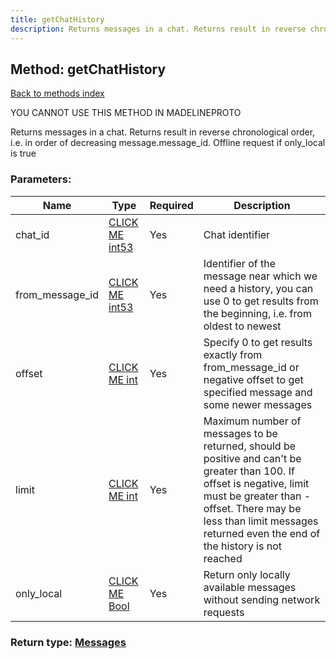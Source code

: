 ```yaml
---
title: getChatHistory
description: Returns messages in a chat. Returns result in reverse chronological order, i.e. in order of decreasing message.message_id. Offline request if only_local is true
---
```

## Method: getChatHistory  
[Back to methods index](index.md)


YOU CANNOT USE THIS METHOD IN MADELINEPROTO


Returns messages in a chat. Returns result in reverse chronological order, i.e. in order of decreasing message.message_id. Offline request if only_local is true

### Parameters:

| Name     |    Type       | Required | Description |
|----------|---------------|----------|-------------|
|chat\_id|[CLICK ME int53](../types/int53.md) | Yes|Chat identifier|
|from\_message\_id|[CLICK ME int53](../types/int53.md) | Yes|Identifier of the message near which we need a history, you can use 0 to get results from the beginning, i.e. from oldest to newest|
|offset|[CLICK ME int](../types/int.md) | Yes|Specify 0 to get results exactly from from_message_id or negative offset to get specified message and some newer messages|
|limit|[CLICK ME int](../types/int.md) | Yes|Maximum number of messages to be returned, should be positive and can't be greater than 100. If offset is negative, limit must be greater than -offset. There may be less than limit messages returned even the end of the history is not reached|
|only\_local|[CLICK ME Bool](../types/Bool.md) | Yes|Return only locally available messages without sending network requests|


### Return type: [Messages](../types/Messages.md)

